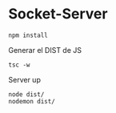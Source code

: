 

# Socket-Server

```
npm install
```

Generar el DIST de JS
```
tsc -w
```

Server up
```
node dist/
nodemon dist/
```
